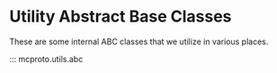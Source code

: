 # Utility Abstract Base Classes

These are some internal ABC classes that we utilize in various places.

::: mcproto.utils.abc
